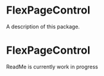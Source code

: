 # FlexPageControl

A description of this package.
# FlexPageControl
ReadMe is currently work in progress
